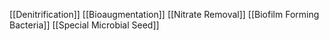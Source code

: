 [[Denitrification]]
[[Bioaugmentation]]
[[Nitrate Removal]]
[[Biofilm Forming Bacteria]]
[[Special Microbial Seed]]

